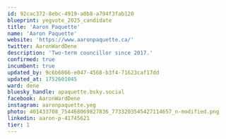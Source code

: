 ```yaml
---
id: 92cac372-8ebc-4919-a0b8-a794f3fab120
blueprint: yegvote_2025_candidate
title: 'Aaron Paquette'
name: 'Aaron Paquette'
website: 'https://www.aaronpaquette.ca/'
twitter: AaronWardDene
description: 'Two-term councillor since 2017.'
confirmed: true
incumbent: true
updated_by: 9c6b6866-e047-4568-b3f4-71623caf17dd
updated_at: 1752601045
ward: dene
bluesky_handle: apaquette.bsky.social
facebook: AaronWardDene
instagram: aaronpaquette.yeg
photo: 401433708_754468069827836_7733203545427114657_n-modified.png
linkedin: aaron-p-41745621
tier: 1
---
```

